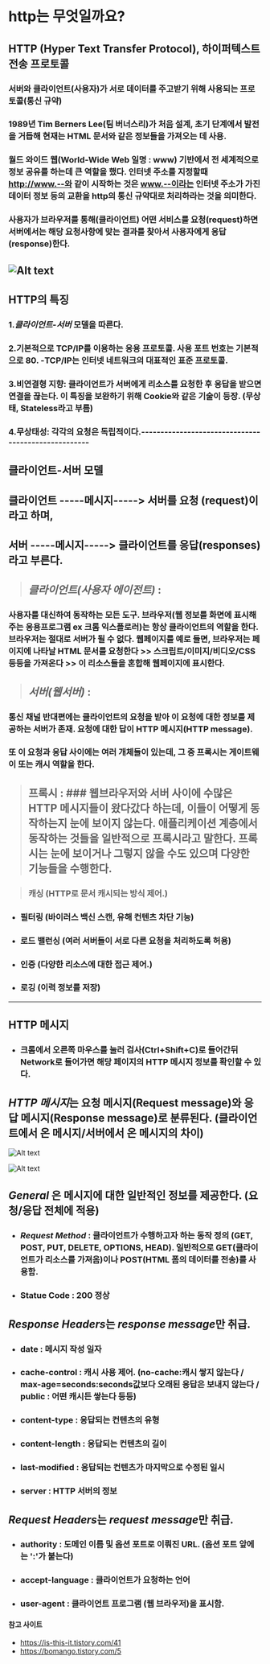 http는 무엇일까요?
=================
**HTTP (Hyper Text Transfer Protocol)**, 하이퍼텍스트 전송 프로토콜
------------------------------------------
### 서버와 클라이언트(사용자)가 서로 데이터를 주고받기 위해 사용되는 프로토콜(통신 규약)
### 1989년 Tim Berners Lee(팀 버너스리)가 처음 설계,   초기 단계에서 발전을 거듭해 현재는 HTML 문서와   같은 정보들을 가져오는 데 사용.
### 월드 와이드 웹(World-Wide Web 일명 : www) 기반에서 전 세계적으로 정보 공유를 하는데 큰 역할을 했다. 인터넷 주소를 지정할때 http://www.--와 같이 시작하는 것은 www.--이라는 인터넷 주소가 가진 데이터 정보 등의 교환을 http의 통신 규약대로 처리하라는 것을 의미한다.
### 사용자가 브라우저를 통해(클라이언트) 어떤 서비스를 요청(request)하면 서버에서는 해당 요청사항에 맞는 결과를 찾아서 사용자에게 응답(response)한다.
![Alt text](https://img1.daumcdn.net/thumb/R1280x0/?scode=mtistory2&fname=https%3A%2F%2Fblog.kakaocdn.net%2Fdn%2FOuorH%2FbtrmRu6tol9%2Fb6TfAxPy5Z2KK83dDs3Bs1%2Fimg.png "client-server")
-----------------------------------------------------
HTTP의 특징
--------------
### 1.*클라이언트-서버* 모델을 따른다.
### 2.기본적으로 TCP/IP를 이용하는 응용 프로토콜. 사용 포트 번호는 기본적으로 80. -TCP/IP는 인터넷 네트워크의 대표적인 표준 프로토콜.
### 3.비연결형 지향: 클라이언트가 서버에게 리소스를 요청한 후 응답을 받으면 연결을 끊는다. 이 특징을 보완하기 위해 Cookie와 같은 기술이 등장. (무상태, Stateless라고 부름)
### 4.무상태성: 각각의 요청은 독립적이다.---------------------------------------------------- 
클라이언트-서버 모델
-------------------   
 ## 클라이언트 -----메시지-----> 서버를 요청 (request)이라고 하며,
 ## 서버 -----메시지-----> 클라이언트를 응답(responses)라고 부른다.   


> ## *클라이언트(사용자 에이전트)* :
 ### 사용자를 대신하여 동작하는 모든 도구.   브라우저(웹 정보를 화면에 표시해 주는 응용프로그램 ex 크롬 익스플로러)는 항상 클라이언트의 역할을 한다.   브라우저는 절대로 서버가 될 수 없다. 웹페이지를 예로 들면, 브라우저는 페이지에 나타날 HTML 문서를 요청한다 >> 스크립트/이미지/비디오/CSS 등등을 가져온다 >> 이 리소스들을 혼합해 웹페이지에 표시한다.

> ## *서버(웹서버)* :
 ### 통신 채널 반대편에는 클라이언트의 요청을 받아 이 요청에 대한 정보를 제공하는 서버가 존재. 요청에 대한 답이 HTTP 메시지(HTTP message). 


### 또 이 요청과 응답 사이에는 여러 개체들이 있는데, 그 중 프록시는 게이트웨이 또는 캐시 역할을 한다.


> ## 프록시 : ### 웹브라우저와 서버 사이에 수많은 HTTP 메시지들이 왔다갔다 하는데, 이들이 어떻게 동작하는지 눈에 보이지 않는다. 애플리케이션 계층에서 동작하는 것들을 일반적으로 프록시라고 말한다. 프록시는 눈에 보이거나 그렇지 않을 수도 있으며 다양한 기능들을 수행한다.

 > ### 캐싱 (HTTP로 문서 캐시되는 방식 제어.)

 * ### 필터링 (바이러스 백신 스캔, 유해 컨텐츠 차단 기능)

 * ### 로드 밸런싱 (여러 서버들이 서로 다른 요청을 처리하도록 허용)

 * ### 인증 (다양한 리소스에 대한 접근 제어.)

 * ### 로깅 (이력 정보를 저장)
-----------------------------------------------
HTTP 메시지
-----------
* ### 크롬에서 오른쪽 마우스를 눌러 검사(Ctrl+Shift+C)로 들어간뒤 Network로 들어가면 해당 페이지의 HTTP 메시지 정보를 확인할 수 있다. 

## *HTTP 메시지*는 요청 메시지(Request message)와 응답 메시지(Response message)로 분류된다. (클라이언트에서 온 메시지/서버에서 온 메시지의 차이)

![Alt text](https://img1.daumcdn.net/thumb/R1280x0/?scode=mtistory2&fname=https%3A%2F%2Fblog.kakaocdn.net%2Fdn%2FVHNV8%2FbtqDn0wi4jm%2F34tZOYkLKDBBaLhcKGvpQK%2Fimg.png)

![Alt text](https://img1.daumcdn.net/thumb/R1280x0/?scode=mtistory2&fname=https%3A%2F%2Fblog.kakaocdn.net%2Fdn%2FpqNm0%2FbtqDn2AB40b%2F54ILC6POhg9KKth15ovIM0%2Fimg.png)

## *General* 은 메시지에 대한 일반적인 정보를 제공한다. (요청/응답 전체에 적용)
 * ### *Request Method* :  클라이언트가 수행하고자 하는 동작 정의 (GET, POST, PUT, DELETE, OPTIONS, HEAD). 일반적으로 GET(클라이언트가 리소스를 가져옴)이나 POST(HTML 폼의 데이터를 전송)를 사용함.

 * ### Statue Code : 200 정상

## *Response Headers*는 *response message*만 취급.

 * ### date : 메시지 작성 일자
 * ### cache-control : 캐시 사용 제어. (no-cache:캐시 쌓지 않는다 / max-age=seconds:seconds값보다 오래된 응답은 보내지 않는다 / public : 어떤 캐시든 쌓는다 등등)
 * ### content-type : 응답되는 컨텐츠의 유형
 * ### content-length : 응답되는 컨텐츠의 길이
 * ### last-modified : 응답되는 컨텐츠가 마지막으로 수정된 일시
 * ### server : HTTP 서버의 정보

## *Request Headers*는 *request message*만 취급.

 * ### authority : 도메인 이름 및 옵션 포트로 이뤄진 URL. (옵션 포트 앞에는 ':'가 붙는다)
 * ### accept-language : 클라이언트가 요청하는 언어
 * ### user-agent : 클라이언트 프로그램 (웹 브라우저)을 표시함.

#### 참고 사이트
* <https://is-this-it.tistory.com/41>
* <https://bomango.tistory.com/5>

 